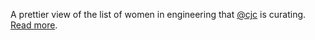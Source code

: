 A prettier view of the list of women in engineering that [@cjc](https://twitter.com/cjc) is curating. [Read more](https://medium.com/@cjc/recently-i-spoke-to-a-founder-of-a-20-person-startup-who-said-if-google-with-hundreds-maybe-bdf7132d78d7).
